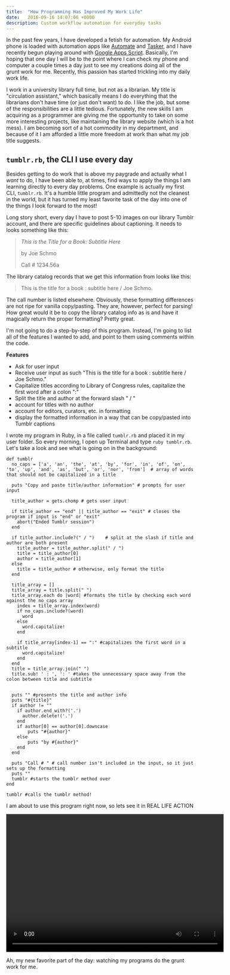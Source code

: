 ```yaml
---
title:  "How Programming Has Improved My Work Life"
date:   2016-09-16 14:07:06 +0000
description: Custom workflow automation for everyday tasks
---
```



In the past few years, I have developed a fetish for automation. My Android phone is loaded with automation apps like [Automate](http://llamalab.com/automate/) and [Tasker](http://tasker.dinglisch.net/), and I have recently begun playing around with [Google Apps Script](https://www.google.com/script/start/). Basically, I'm hoping that one day I will be to the point where I can check my phone and computer a couple times a day just to see my creations doing all of the grunt work for me. Recently, this passion has started trickling into my daily work life.

I work in a university library full time, but not as a librarian. My title is "circulation assistant," which basically means I do everything that the librarians don't have time (or just don't want) to do. I like the job, but some of the responsibilities are a little tedious. Fortunately, the new skills I am acquiring as a programmer are giving me the opportunity to take on some more interesting projects, like maintaining the library website (which is a hot mess). I am becoming sort of a hot commodity in my department, and because of it I am afforded a little more freedom at work than what my job title suggests.

## `tumblr.rb`, the CLI I use every day

Besides getting to do work that is above my paygrade and actually what I *want* to do, I have been able to, at times, find ways to apply the things I am learning directly to every day problems. One example is actually my first CLI, `tumblr.rb`. It's a humble little program and admittedly not the cleanest in the world, but it has turned my least favorite task of the day into one of the things I look forward to the most!

Long story short, every day I have to post 5-10 images on our library Tumblr account, and there are specific guidelines about captioning. It needs to looks something like this:

> *This is the Title for a Book: Subtitle Here* 
>
>  by Joe Schmo 
>
>  Call # 1234.56a 

The library catalog records that we get this information from looks like this:

> This is the title for a book : subtitle here / Joe Schmo.

The call number is listed elsewhere. Obviously, these formatting differences are not ripe for vanilla copy/pasting. They are, however, perfect for parsing! How great would it be to copy the library catalog info as is and have it magically return the proper formatting? Pretty great. 

I'm not going to do a step-by-step of this program. Instead, I'm going to list all of the features I wanted to add, and point to them using comments within the code. 

**Features**
* Ask for user input
* Receive user input as such "This is the title for a book : subtitle here / Joe Schmo."
* Capitalize titles according to Library of Congress rules, capitalize the first word after a colon ":"
* Split the title and author at the forward slash " / "
* account for titles with no author
* account for editors, curators, etc. in formatting
* display the formatted information in a way that can be copy/pasted into Tumblr captions

I wrote my program in Ruby, in a file called `tumblr.rb` and placed it in my user folder. So every morning, I open up Terminal and type `ruby tumblr.rb`. Let's take a look and see what is going on in the background:

```
def tumblr
  no_caps = ['a', 'an', 'the', 'at', 'by', 'for', 'in', 'of', 'on', 'to', 'up', 'and', 'as', 'but', 'or', 'nor', 'from']  # array of words that should not be capitalized in a title

  puts "Copy and paste title/author information" # prompts for user input

  title_author = gets.chomp # gets user input

  if title_author == "end" || title_author == "exit" # closes the program if input is "end" or "exit"
    abort("Ended Tumblr session")
  end

  if title_author.include?(" / ")    # split at the slash if title and author are both present
    title_author = title_author.split(" / ")
    title = title_author[0]
    author = title_author[1]
  else
    title = title_author # otherwise, only format the title
  end

  title_array = [] 
  title_array = title.split(" ")
  title_array.each do |word| #formats the title by checking each word against the no_caps array
    index = title_array.index(word)
    if no_caps.include?(word) 
      word
    else
      word.capitalize!
    end

    if title_array[index-1] == ":" #capitalizes the first word in a subtitle
      word.capitalize!
    end
  end
  title = title_array.join(" ")
  title.sub! ' : ', ': ' #takes the unnecessary space away from the colon between title and subtitle


  puts "" #presents the title and author info
  puts "#{title}"
  if author != ""
    if author.end_with?('.')
      author.delete!('.')
    end
    if author[0] == author[0].downcase
        puts "#{author}"
    else
        puts "by #{author}"
    end
  end

  puts "Call # " # call number isn't included in the input, so it just sets up the formatting
  puts ""
  tumblr #starts the tumblr method over
end

tumblr #calls the tumblr method!
```

I am about to use this program right now, so lets see it in REAL LIFE ACTION

<div style="width: 100%; text-align: center;">
  <video width="582" height="368" controls>
    <source src="/img/tumblrrb.mp4" type="video/mp4">
    Your browser does not support the video tag.
  </video>
</div>

Ah, my new favorite part of the day: watching my programs do the grunt work for me.
